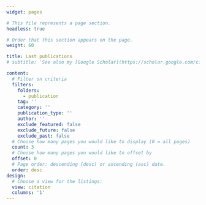 ```yaml
---
widget: pages

# This file represents a page section.
headless: true

# Order that this section appears on the page.
weight: 60

title: Last publications
# subtitle: 'See also my [Google Scholar](https://scholar.google.com/citations?user=jxApK7gAAAAJ&hl=en).'

content:
  # Filter on criteria
  filters:
    folders:
      - publication
    tag: ''
    category: ''
    publication_type: ''
    author: ''
    exclude_featured: false
    exclude_future: false
    exclude_past: false
  # Choose how many pages you would like to display (0 = all pages)
  count: 3
  # Choose how many pages you would like to offset by
  offset: 0
  # Page order: descending (desc) or ascending (asc) date.
  order: desc
design:
  # Choose a view for the listings:
  view: citation
  columns: '1'
---
```


